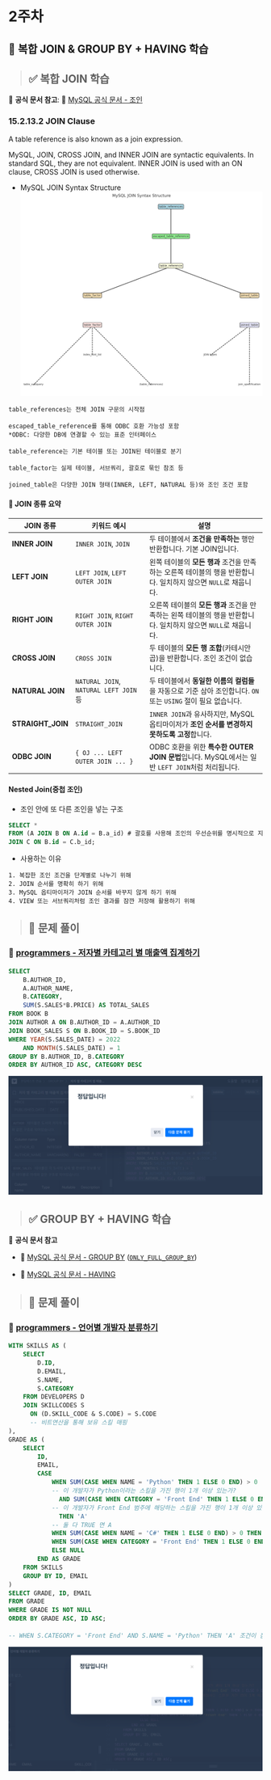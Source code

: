 # 2주차

## 📖 복합 JOIN & GROUP BY + HAVING 학습

>## ✅ 복합 JOIN 학습

📖 **공식 문서 참고**: 🔗 [MySQL 공식 문서 - 조인](https://dev.mysql.com/doc/refman/8.0/en/join.html)

### 15.2.13.2 JOIN Clause
A table reference is also known as a join expression.

MySQL, JOIN, CROSS JOIN, and INNER JOIN are syntactic equivalents. In standard SQL, they are not equivalent. INNER JOIN is used with an ON clause, CROSS JOIN is used otherwise.

- MySQL JOIN Syntax Structure
![image](2025_Advanced/image/2nd_week/1.png)
```
table_references는 전체 JOIN 구문의 시작점

escaped_table_reference를 통해 ODBC 호환 가능성 포함
*ODBC: 다양한 DB에 연결할 수 있는 표준 인터페이스

table_reference는 기본 테이블 또는 JOIN된 테이블로 분기

table_factor는 실제 테이블, 서브쿼리, 괄호로 묶인 참조 등

joined_table은 다양한 JOIN 형태(INNER, LEFT, NATURAL 등)와 조인 조건 포함
```

#### 📘 JOIN 종류 요약

| JOIN 종류           | 키워드 예시                                 | 설명 |
|--------------------|---------------------------------------------|------|
| **INNER JOIN**     | `INNER JOIN`, `JOIN`                        | 두 테이블에서 **조건을 만족하는** 행만 반환합니다. 기본 JOIN입니다. |
| **LEFT JOIN**      | `LEFT JOIN`, `LEFT OUTER JOIN`             | 왼쪽 테이블의 **모든 행과** 조건을 만족하는 오른쪽 테이블의 행을 반환합니다. 일치하지 않으면 `NULL`로 채웁니다. |
| **RIGHT JOIN**     | `RIGHT JOIN`, `RIGHT OUTER JOIN`           | 오른쪽 테이블의 **모든 행과** 조건을 만족하는 왼쪽 테이블의 행을 반환합니다. 일치하지 않으면 `NULL`로 채웁니다. |
| **CROSS JOIN**     | `CROSS JOIN`                                | 두 테이블의 **모든 행 조합**(카테시안 곱)을 반환합니다. 조인 조건이 없습니다. |
| **NATURAL JOIN**   | `NATURAL JOIN`, `NATURAL LEFT JOIN` 등     | 두 테이블에서 **동일한 이름의 컬럼들**을 자동으로 기준 삼아 조인합니다. `ON` 또는 `USING` 절이 필요 없습니다. |
| **STRAIGHT_JOIN**  | `STRAIGHT_JOIN`                             | `INNER JOIN`과 유사하지만, MySQL 옵티마이저가 **조인 순서를 변경하지 못하도록 고정**합니다. |
| **ODBC JOIN**      | `{ OJ ... LEFT OUTER JOIN ... }`           | ODBC 호환을 위한 **특수한 OUTER JOIN 문법**입니다. MySQL에서는 일반 `LEFT JOIN`처럼 처리됩니다. |

#### Nested Join(중첩 조인)
- 조인 안에 또 다른 조인을 넣는 구조
```sql
SELECT *
FROM (A JOIN B ON A.id = B.a_id) # 괄호를 사용해 조인의 우선순위를 명시적으로 지정
JOIN C ON B.id = C.b_id;
```
- 사용하는 이유
```
1. 복잡한 조인 조건을 단계별로 나누기 위해
2. JOIN 순서를 명확히 하기 위해
3. MySQL 옵티마이저가 JOIN 순서를 바꾸지 않게 하기 위해
4. VIEW 또는 서브쿼리처럼 조인 결과를 잠깐 저장해 활용하기 위해
``` 

>## 🔎 문제 풀이
### 🔗 [programmers - 저자별 카테고리 별 매출액 집계하기](https://school.programmers.co.kr/learn/courses/30/lessons/144856)

```sql
SELECT
    B.AUTHOR_ID,
    A.AUTHOR_NAME,
    B.CATEGORY,
    SUM(S.SALES*B.PRICE) AS TOTAL_SALES
FROM BOOK B
JOIN AUTHOR A ON B.AUTHOR_ID = A.AUTHOR_ID
JOIN BOOK_SALES S ON B.BOOK_ID = S.BOOK_ID
WHERE YEAR(S.SALES_DATE) = 2022
    AND MONTH(S.SALES_DATE) = 1
GROUP BY B.AUTHOR_ID, B.CATEGORY
ORDER BY AUTHOR_ID ASC, CATEGORY DESC
```
![image](2025_Advanced/image/2nd_week/2.png)
>## ✅ GROUP BY + HAVING 학습
📖 **공식 문서 참고**

- 🔗 [MySQL 공식 문서 - GROUP BY](https://dev.mysql.com/doc/refman/8.0/en/group-by-handling.html) ([`ONLY_FULL_GROUP_BY`](https://dev.mysql.com/doc/refman/8.0/en/sql-mode.html#sqlmode_only_full_group_by))

- 🔗 [MySQL 공식 문서 - HAVING](https://dev.mysql.com/doc/refman/8.0/en/select.html)

>## 🔎 문제 풀이
### 🔗 [programmers - 언어별 개발자 분류하기](https://school.programmers.co.kr/learn/courses/30/lessons/276036) 
```sql
WITH SKILLS AS (
    SELECT
        D.ID,
        D.EMAIL,
        S.NAME,
        S.CATEGORY
    FROM DEVELOPERS D
    JOIN SKILLCODES S
      ON (D.SKILL_CODE & S.CODE) = S.CODE
      -- 비트연산을 통해 보유 스킬 매핑
),
GRADE AS (
    SELECT 
        ID,
        EMAIL,
        CASE 
            WHEN SUM(CASE WHEN NAME = 'Python' THEN 1 ELSE 0 END) > 0
            -- 이 개발자가 Python이라는 스킬을 가진 행이 1개 이상 있는가?
              AND SUM(CASE WHEN CATEGORY = 'Front End' THEN 1 ELSE 0 END) > 0 
            -- 이 개발자가 Front End 범주에 해당하는 스킬을 가진 행이 1개 이상 있는가?
              THEN 'A'
            -- 둘 다 TRUE 면 A
            WHEN SUM(CASE WHEN NAME = 'C#' THEN 1 ELSE 0 END) > 0 THEN 'B'
            WHEN SUM(CASE WHEN CATEGORY = 'Front End' THEN 1 ELSE 0 END) > 0 THEN 'C'
            ELSE NULL
        END AS GRADE
    FROM SKILLS
    GROUP BY ID, EMAIL
)
SELECT GRADE, ID, EMAIL
FROM GRADE
WHERE GRADE IS NOT NULL
ORDER BY GRADE ASC, ID ASC;

-- WHEN S.CATEGORY = 'Front End' AND S.NAME = 'Python' THEN 'A' 조건이 참이 되려면 S.CATEGORY는 'Front End'이고, S.NAME은 'Python'이어야 한다.
```
![image](2025_Advanced/image/2nd_week/3.png)